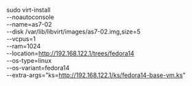 sudo virt-install \
--noautoconsole \
--name=as7-02 \
--disk /var/lib/libvirt/images/as7-02.img,size=5 \
--vcpus=1 \
--ram=1024 \
--location=http://192.168.122.1/trees/fedora14 \
--os-type=linux \
--os-variant=fedora14 \
--extra-args="ks=http://192.168.122.1/ks/fedora14-base-vm.ks"
